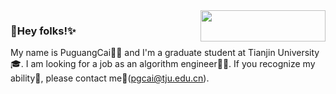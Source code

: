 <!-- <img src="https://github.com/pgcai/pgcai/blob/main/tju_hm.png?raw=true" width = "200" height = "50" align=right /> -->
<img src="https://images.cnblogs.com/cnblogs_com/cpg123/1607645/o_211126153913_tju_hm_ys.png" width = "200" height = "50" align=right />

### 🌈Hey folks!✨


<!--
**antonkomarev/antonkomarev** is a ✨ _special_ ✨ repository because its `README.md` (this file) appears on your GitHub profile.

Here are some ideas to get you started:

- 🔭 I’m currently working on ...
- 🌱 I’m currently learning ...
- 👯 I’m looking to collaborate on ...
- 🤔 I’m looking for help with ...
- 💬 Ask me about ...
- 📫 How to reach me: ...
- 😄 Pronouns: ...
- ⚡ Fun fact: ...
-->

My name is PuguangCai👨‍🎓 and I'm a graduate student at Tianjin University🎓.
I am looking for a job as an algorithm engineer👨‍💻. 
If you recognize my ability💪, please contact me📧(pgcai@tju.edu.cn).
